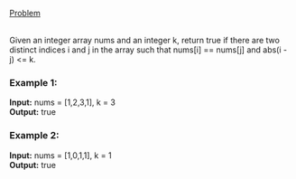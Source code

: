 [Problem](https://leetcode.com/problems/contains-duplicate-ii/description/?envType=study-plan-v2&envId=top-interview-150)<br/><br/>

Given an integer array nums and an integer k, return true if there are two distinct indices i and j in the array such that nums[i] == nums[j] and abs(i - j) <= k.<br/>

 

### Example 1:

**Input:** nums = [1,2,3,1], k = 3<br/>
**Output:** true<br/>

### Example 2:

**Input:** nums = [1,0,1,1], k = 1<br/>
**Output:** true<br/>